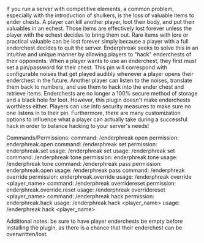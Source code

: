 If you run a server with competitive elements, a common problem, especially with the introduction of shulkers, is the loss of valuable items to ender chests. A player can kill another player, loot their body, and put their valuables in an echest. Those items are effectively lost forever unless the player with the echest decides to bring them out. Rare items with lore or practical valuable can be lost forever simply because a player with a full enderchest decides to quit the server. Enderphreak seeks to solve this in an intuitive and unique manner by allowing players to "hack" enderchests of their opponents.
	When a player wants to use an enderchest, they first must set a pin/password for their chest. This pin will correspond with configurable noises that get played audibly whenever a player opens their enderchest in the future. Another player can listen to the noises, translate them back to numbers, and use them to hack into the ender chest and retrieve items. Enderchests are no longer a 100% secure method of storage and a black hole for loot.
	However, this plugin doesn't make enderchests worthless either. Players can use info security measures to make sure no one listens in to their pin. Furthermore, there are many customization options to influence what a player can actually take during a successful hack in order to balance hacking to your server's needs!

Commands/Permissions:
command: /enderphreak open
permission: enderphreak.open
command: /enderphreak set
permission: enderphreak.set
usage: /enderphreak set <pass>
usage: /enderphreak set <newpass> <oldpass>
command: /enderphreak tone
permission: enderphreak.tone
usage: /enderphreak tone <numbers>
command: /enderphreak pass
permission: enderphreak.open
usage: /enderphreak pass <pass>
command: /enderphreak override
permission: enderphreak.override
usage: /enderphreak override <player_name>
command: /enderphreak overridereset
permission: enderphreak.override.reset
usage: /enderphreak overridereset <player_name>
command: /enderphreak hack
permission: enderphreak.hack
usage: /enderphreak hack <player_name>
usage: /enderphreak hack <player_name> <pass>

Additional notes: be sure to have player enderchests be empty before installing the plugin, as there is a chance that their enderchest can be overwritten/lost.
